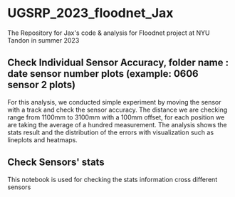 # UGSRP_2023_floodnet_Jax
The Repository for Jax's code &amp; analysis for Floodnet project at NYU Tandon in summer 2023

## Check Individual Sensor Accuracy, folder name : date sensor number plots (example: 0606 sensor 2 plots)
For this analysis, we conducted simple experiment by moving the sensor with a track and check the sensor accuracy. 
The distance we are checking range from 1100mm to 3100mm with a 100mm offset, for each position we are taking the average of a hundred measurement.
The analysis shows the stats result and the distribution of the errors with visualization such as lineplots and heatmaps.

## Check Sensors' stats
This notebook is used for checking the stats information cross different sensors
